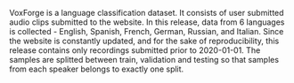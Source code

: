 VoxForge is a language classification dataset. It consists of user submitted
audio clips submitted to the website. In this release, data from 6 languages is
collected - English, Spanish, French, German, Russian, and Italian. Since the
website is constantly updated, and for the sake of reproducibility, this release
contains only recordings submitted prior to 2020-01-01. The samples are splitted
between train, validation and testing so that samples from each speaker belongs
to exactly one split.
